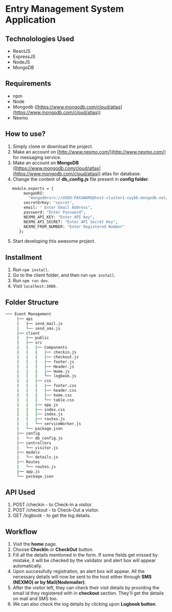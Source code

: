 # Entry Management System Application

## Technolologies Used

- ReactJS
- ExpressJS
- NodeJS
- MongoDB

## Requirements

- npm
- Node
- Mongodb ([https://www.mongodb.com/cloud/atlas](https://www.mongodb.com/cloud/atlas))
- Nexmo

## How to use?

1. Simply clone or download the project.
2. Make an account on [http://www.nexmo.com/](http://www.nexmo.com/) for messaging service.
3. Make an account on **MongoDB** ([https://www.mongodb.com/cloud/atlas](https://www.mongodb.com/cloud/atlas)) atlas for database.
4. Change the content of **db_config.js** file present in **config folder**.

```bash
   module.exports = {
        mongoURI:
          "mongodb+srv://USER:PASSWORD@test-cluster1-cwybb.mongodb.net/test?retryWrites=true",
        secretOrKey: "secret",
        email: " Enter Email Address",
        password: "Enter Password",
        NEXMO_API_KEY: "Enter API Key",
        NEXMO_API_SECRET: "Enter API Secret Key",
        NEXMO_FROM_NUMBER: "Enter Registered Number"
      };
```

5. Start developing this awesome project.

## Installment

1.  Run `npm install`.
2.  Go to the client folder, and then run `npm install`.
3.  Run `npm run dev`.
4.  Visit `localhost:3000`.

## Folder Structure

```bash
─── Event Management
     |── api
     |   ├── send_mail.js
     |   └── send_sms.js
     |── client
     |   |── public
     |   |── src
     |   |   |── Components
     |   |   |   |── checkin.js
     |   |   |   |── checkout.js
     |   |   |   |── footer.js
     |   |   |   |── Header.js
     |   |   |   |── Home.js
     |   |   |   └── logbook.js
     |   |   |── css
     |   |   |   |── footer.css
     |   |   |   |── header.css
     |   |   |   |── home.css
     |   |   |   └── table.css
     |   |   |── app.js
     |   |   |── index.css
     |   |   |── index.js
     |   |   |── routes.js
     |   |   └── serviceWorker.js
     |   └── package.json
     |── config
     |   └── db_config.js
     |── controllers
     |   └── visitor.js
     |── models
     |   └── details.js
     |── Routes
     |   └── routes.js
     |── app.js
     └── package.json
```

## API Used

1. POST /checkin - to Check-In a visitor.
2. POST /checkout - to Check-Out a visitor.
3. GET /logbook - to get the log details.

## Workflow

1. Visit the **home** page.
2. Choose **CheckIn** or **CheckOut** button.
3. Fill all the details mentioned in the form. If some fields get missed by mistake, it will be checked by the validator and alert box will appear automatically.
4. Upon successfully registration, an alert box will appear. All the necessary details will now be sent to the host either through **SMS (NEXMO) or by Mail(Nodemailer)**.
5. After the visitor left, they can check their visit details by providing the email id they registered with in **checkout** section. They'll get the details on mail and SMS too.
6. We can also check the log details by clicking upon **Logbook button**.
